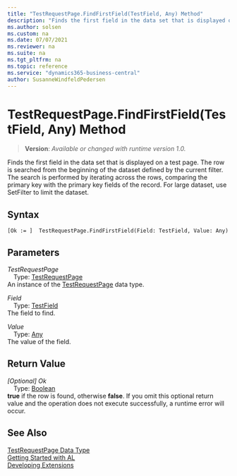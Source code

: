 ```yaml
---
title: "TestRequestPage.FindFirstField(TestField, Any) Method"
description: "Finds the first field in the data set that is displayed on a test page."
ms.author: solsen
ms.custom: na
ms.date: 07/07/2021
ms.reviewer: na
ms.suite: na
ms.tgt_pltfrm: na
ms.topic: reference
ms.service: "dynamics365-business-central"
author: SusanneWindfeldPedersen
---
```

[//]: # (START>DO_NOT_EDIT)
[//]: # (IMPORTANT:Do not edit any of the content between here and the END>DO_NOT_EDIT.)
[//]: # (Any modifications should be made in the .xml files in the ModernDev repo.)
# TestRequestPage.FindFirstField(TestField, Any) Method
> **Version**: _Available or changed with runtime version 1.0._

Finds the first field in the data set that is displayed on a test page. The row is searched from the beginning of the dataset defined by the current filter. The search is performed by iterating across the rows, comparing the primary key with the primary key fields of the record. For large dataset, use SetFilter to limit the dataset.


## Syntax
```AL
[Ok := ]  TestRequestPage.FindFirstField(Field: TestField, Value: Any)
```
## Parameters
*TestRequestPage*  
&emsp;Type: [TestRequestPage](testrequestpage-data-type.md)  
An instance of the [TestRequestPage](testrequestpage-data-type.md) data type.  

*Field*  
&emsp;Type: [TestField](../testfield/testfield-data-type.md)  
The field to find.
        
*Value*  
&emsp;Type: [Any](../any/any-data-type.md)  
The value of the field.  


## Return Value
*[Optional] Ok*  
&emsp;Type: [Boolean](../boolean/boolean-data-type.md)  
**true** if the row is found, otherwise **false**. If you omit this optional return value and the operation does not execute successfully, a runtime error will occur.  


[//]: # (IMPORTANT: END>DO_NOT_EDIT)
## See Also
[TestRequestPage Data Type](testrequestpage-data-type.md)  
[Getting Started with AL](../../devenv-get-started.md)  
[Developing Extensions](../../devenv-dev-overview.md)